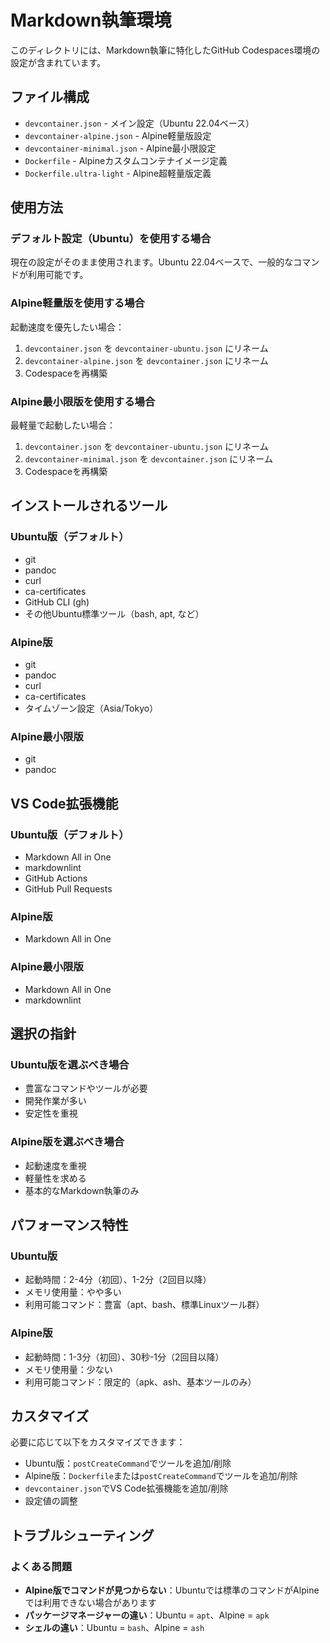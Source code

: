 # Markdown執筆環境

このディレクトリには、Markdown執筆に特化したGitHub Codespaces環境の設定が含まれています。

## ファイル構成

- `devcontainer.json` - メイン設定（Ubuntu 22.04ベース）
- `devcontainer-alpine.json` - Alpine軽量版設定
- `devcontainer-minimal.json` - Alpine最小限設定
- `Dockerfile` - Alpineカスタムコンテナイメージ定義
- `Dockerfile.ultra-light` - Alpine超軽量版定義

## 使用方法

### デフォルト設定（Ubuntu）を使用する場合
現在の設定がそのまま使用されます。Ubuntu 22.04ベースで、一般的なコマンドが利用可能です。

### Alpine軽量版を使用する場合
起動速度を優先したい場合：
1. `devcontainer.json` を `devcontainer-ubuntu.json` にリネーム
2. `devcontainer-alpine.json` を `devcontainer.json` にリネーム
3. Codespaceを再構築

### Alpine最小限版を使用する場合
最軽量で起動したい場合：
1. `devcontainer.json` を `devcontainer-ubuntu.json` にリネーム
2. `devcontainer-minimal.json` を `devcontainer.json` にリネーム
3. Codespaceを再構築

## インストールされるツール

### Ubuntu版（デフォルト）
- git
- pandoc
- curl
- ca-certificates
- GitHub CLI (gh)
- その他Ubuntu標準ツール（bash, apt, など）

### Alpine版
- git
- pandoc
- curl
- ca-certificates
- タイムゾーン設定（Asia/Tokyo）

### Alpine最小限版
- git
- pandoc

## VS Code拡張機能

### Ubuntu版（デフォルト）
- Markdown All in One
- markdownlint
- GitHub Actions
- GitHub Pull Requests

### Alpine版
- Markdown All in One

### Alpine最小限版
- Markdown All in One
- markdownlint

## 選択の指針

### Ubuntu版を選ぶべき場合
- 豊富なコマンドやツールが必要
- 開発作業が多い
- 安定性を重視

### Alpine版を選ぶべき場合
- 起動速度を重視
- 軽量性を求める
- 基本的なMarkdown執筆のみ

## パフォーマンス特性

### Ubuntu版
- 起動時間：2-4分（初回）、1-2分（2回目以降）
- メモリ使用量：やや多い
- 利用可能コマンド：豊富（apt、bash、標準Linuxツール群）

### Alpine版
- 起動時間：1-3分（初回）、30秒-1分（2回目以降）
- メモリ使用量：少ない
- 利用可能コマンド：限定的（apk、ash、基本ツールのみ）

## カスタマイズ

必要に応じて以下をカスタマイズできます：

- Ubuntu版：`postCreateCommand`でツールを追加/削除
- Alpine版：`Dockerfile`または`postCreateCommand`でツールを追加/削除
- `devcontainer.json`でVS Code拡張機能を追加/削除
- 設定値の調整

## トラブルシューティング

### よくある問題
- **Alpine版でコマンドが見つからない**：Ubuntuでは標準のコマンドがAlpineでは利用できない場合があります
- **パッケージマネージャーの違い**：Ubuntu = `apt`、Alpine = `apk`
- **シェルの違い**：Ubuntu = `bash`、Alpine = `ash`
